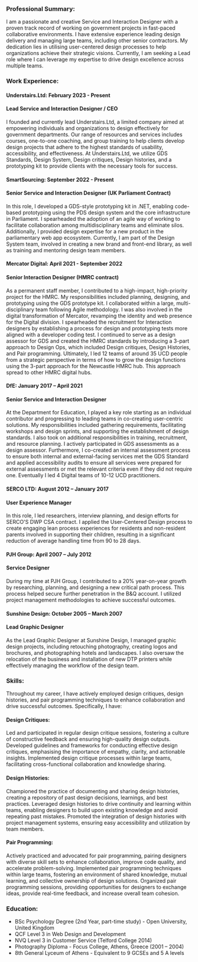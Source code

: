 ### Professional Summary:

I am a passionate and creative Service and Interaction Designer with a proven track record of working on government projects in fast-paced collaborative environments. I have extensive experience leading design delivery and managing large teams, including other senior contractors. My dedication lies in utilising user-centered design processes to help organizations achieve their strategic visions. Currently, I am seeking a Lead role where I can leverage my expertise to drive design excellence across multiple teams.

### Work Experience:

#### Understairs.Ltd: February 2023 - Present

#### Lead Service and Interaction Designer / CEO

I founded and currently lead Understairs.Ltd, a limited company aimed at empowering individuals and organizations to design effectively for government departments. Our range of resources and services includes courses, one-to-one coaching, and group training to help clients develop design projects that adhere to the highest standards of usability, accessibility, and effectiveness. At Understairs.Ltd, we utilize GDS Standards, Design System, Design critiques, Design histories, and a prototyping kit to provide clients with the necessary tools for success.

#### SmartSourcing: September 2022 - Present

#### Senior Service and Interaction Designer (UK Parliament Contract)

In this role, I developed a GDS-style prototyping kit in .NET, enabling code-based prototyping using the PDS design system and the core infrastructure in Parliament. I spearheaded the adoption of an agile way of working to facilitate collaboration among multidisciplinary teams and eliminate silos. Additionally, I provided design expertise for a new product in the parliamentary web app ecosystem. Currently, I am part of the Design System team, involved in creating a new brand and front-end library, as well as training and mentoring design team members.

#### Mercator Digital: April 2021 - September 2022

#### Senior Interaction Designer (HMRC contract)

As a permanent staff member, I contributed to a high-impact, high-priority project for the HMRC. My responsibilities included planning, designing, and prototyping using the GDS prototype kit. I collaborated within a large, multi-disciplinary team following Agile methodology. I was also involved in the digital transformation of Mercator, revamping the identity and web presence for the Digital division. I spearheaded the recruitment for Interaction designers by establishing a process for design and prototyping tests more aligned with a developer coding test. I continued to serve as a design assessor for GDS and created the HMRC standards by introducing a 3-part approach to Design Ops, which included Design critiques, Design Histories, and Pair programming. Ultimately, I led 12 teams of around 35 UCD people from a strategic perspective in terms of how to grow the design functions using the 3-part approach for the Newcastle HMRC hub. This approach spread to other HMRC digital hubs.

#### DfE: January 2017 – April 2021

#### Senior Service and Interaction Designer

At the Department for Education, I played a key role starting as an individual contributor and progressing to leading teams in co-creating user-centric solutions. My responsibilities included gathering requirements, facilitating workshops and design sprints, and supporting the establishment of design standards. I also took on additional responsibilities in training, recruitment, and resource planning. I actively participated in GDS assessments as a design assessor. Furthermore, I co-created an internal assessment process to ensure both internal and external-facing services met the GDS Standard and applied accessibility audits to ensure all services were prepared for external assessments or met the relevant criteria even if they did not require one. Eventually I led 4 Digital teams of 10-12 UCD practitioners.

#### SERCO LTD: August 2012 – January 2017

#### User Experience Manager

In this role, I led researchers, interview planning, and design efforts for SERCO'S DWP CSA contract. I applied the User-Centered Design process to create engaging lean process experiences for residents and non-resident parents involved in supporting their children, resulting in a significant reduction of average handling time from 90 to 28 days.

#### PJH Group: April 2007 – July 2012

#### Service Designer

During my time at PJH Group, I contributed to a 20% year-on-year growth by researching, planning, and designing a new critical path process. This process helped secure further penetration in the B&Q account. I utilized project management methodologies to achieve successful outcomes.

#### Sunshine Design: October 2005 – March 2007

#### Lead Graphic Designer

As the Lead Graphic Designer at Sunshine Design, I managed graphic design projects, including retouching photography, creating logos and brochures, and photographing hotels and landscapes. I also oversaw the relocation of the business and installation of new DTP printers while effectively managing the workflow of the design team.

### Skills:

Throughout my career, I have actively employed design critiques, design histories, and pair programming techniques to enhance collaboration and drive successful outcomes. Specifically, I have:

#### Design Critiques:

Led and participated in regular design critique sessions, fostering a culture of constructive feedback and ensuring high-quality design outputs.
Developed guidelines and frameworks for conducting effective design critiques, emphasising the importance of empathy, clarity, and actionable insights.
Implemented design critique processes within large teams, facilitating cross-functional collaboration and knowledge sharing.

#### Design Histories:

Championed the practice of documenting and sharing design histories, creating a repository of past design decisions, learnings, and best practices.
Leveraged design histories to drive continuity and learning within teams, enabling designers to build upon existing knowledge and avoid repeating past mistakes.
Promoted the integration of design histories with project management systems, ensuring easy accessibility and utilization by team members.

#### Pair Programming:

Actively practiced and advocated for pair programming, pairing designers with diverse skill sets to enhance collaboration, improve code quality, and accelerate problem-solving.
Implemented pair programming techniques within large teams, fostering an environment of shared knowledge, mutual learning, and collective ownership of design solutions.
Organized pair programming sessions, providing opportunities for designers to exchange ideas, provide real-time feedback, and increase overall team cohesion.

### Education:

- BSc Psychology Degree (2nd Year, part-time study) - Open University, United Kingdom
- QCF Level 3 in Web Design and Development
- NVQ Level 3 in Customer Service (Telford College 2014)
- Photography Diploma - Focus College, Athens, Greece (2001 – 2004)
- 8th General Lyceum of Athens - Equivalent to 9 GCSEs and 5 A levels
